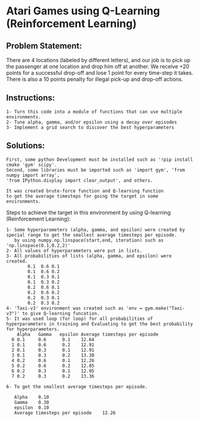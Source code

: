 # Atari Games using Q-Learning (Reinforcement Learning)


## Problem Statement: 
There are 4 locations (labeled by different letters), and our job is to pick up the passenger at one location and drop him off at another. We receive +20 points for a successful drop-off and lose 1 point for every time-step it takes. There is also a 10 points penalty for illegal pick-up and drop-off actions.

## Instructions:

    1- Turn this code into a module of functions that can use multiple environments.
    2- Tune alpha, gamma, and/or epsilon using a decay over episodes
    3- Implement a grid search to discover the best hyperparameters

## Solutions:
      
    First, some python Development must be installed such as '!pip install cmake 'gym' scipy'.
    Second, some libraries must be imported such as 'import gym', 'from numpy import array', 
    'from IPython.display import clear_output', and others.

    It was created brute-force function and Q-learning function
    to get the average timesteps for going the target in some environments.
    
Steps to achieve the target in this environment by using Q-learning (Reinforcement Learning):
    
    1- Some hyperparameters (alpha, gamma, and epsilon) were created by special range to get the smallest average timesteps per episode.
       by using numpy.np.linspace(start,end, iteration) such as 'np.linspace(0.1,0.2,2)'
    2- All values of hyperparameters were put in lists. 
    3- All probabilities of lists (alpha, gamma, and epsilon) were created.
            0.1  0.6 0.1
            0.1  0.6 0.2
            0.1  0.3 0.1
            0.1  0.3 0.2
            0.2  0.6 0.1
            0.2  0.6 0.2
            0.2  0.3 0.1
            0.2  0.3 0.2 
    4- 'Taxi-v3' environment was created such as 'env = gym.make("Taxi-v3")' to give Q-learning funcation.
    5- It was used loop (for loop) for all probabilities of hyperparameters in training and Evaluating to get the best probability for hyperparameters.
       	Alpha	Gamma	epsilon	Average timesteps per episode
      0	0.1  	0.6	     0.1	12.64
      1	0.1	    0.6	     0.2	12.91
      2	0.1	    0.3	     0.1	12.91
      3 0.1	    0.3	     0.2	13.30
      4	0.2	    0.6	     0.1	12.26
      5	0.2	    0.6	     0.2	12.85
      6	0.2	    0.3	     0.1	12.95
      7	0.2	    0.3	     0.2	13.36
       
    6- To get the smallest average timesteps per episode.
       
       Alpha	0.10
       Gamma	0.30
       epsilon	0.10
       Average timesteps per episode	12.26
